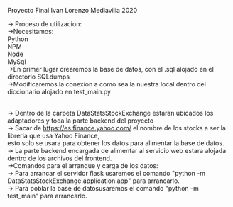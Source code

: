 Proyecto Final Ivan Lorenzo Mediavilla 2020

-> Proceso de utilizacion: <br>
    ->Necesitamos:<br>
        Python<br>
        NPM<br>
        Node<br>
        MySql<br>
    ->En primer lugar crearemos la base de datos, con el .sql alojado en el directorio SQLdumps<br>
    ->Modificaremos la conexion a como sea la nuestra local dentro del diccionario alojado en test_main.py<br>
    <br>

-> Dentro de la carpeta DataStatsStockExchange estaran ubicados los adaptadores y toda la parte backend del proyecto <br>
    -> Sacar de https://es.finance.yahoo.com/ el nombre de los stocks a ser la libreria que usa Yahoo Finance,<br>
       esto solo se usara para obtener los datos para alimentar la base de datos.<br>
    -> La parte backend encargada de alimentar al servicio web estara alojada dentro de los archivos del frontend.<br>
->Comandos para el arranque y carga de los datos:<br>
    -> Para arrancar el servidor flask usaremos el comando "python -m DataStatsStockExchange.application.app" para arrancarlo.<br>
    -> Para poblar la base de datosusaremos el comando "python -m test_main" para arrancarlo.<br>
